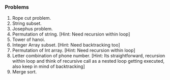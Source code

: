 ### Problems

1. Rope cut problem.
2. String subset.
3. Josephus problem.
4. Permutation of string. [Hint: Need recursion within loop]
5. Tower of hanoi.
6. Integer Array subset. [Hint: Need backtracking too]
7. Permutation of Int array. [Hint: Need recursion within loop]
8. Letter combination of phone number. [Hint: Its straightforward, recursion within loop and think of recursive call as a nested loop getting executed, also keep in mind of backtracking]
9. Merge sort.